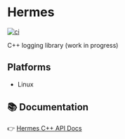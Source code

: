 # Hermes

[![ci](https://github.com/otuncer1/Hermes/actions/workflows/gcc-release.yml/badge.svg)](https://github.com/otuncer1/Hermes/actions/workflows/gcc-release.yml)&nbsp;


C++ logging library (work in progress)

## Platforms
* Linux

## 📚 Documentation

👉 [Hermes C++ API Docs](https://otuncer1.github.io/Hermes/)



